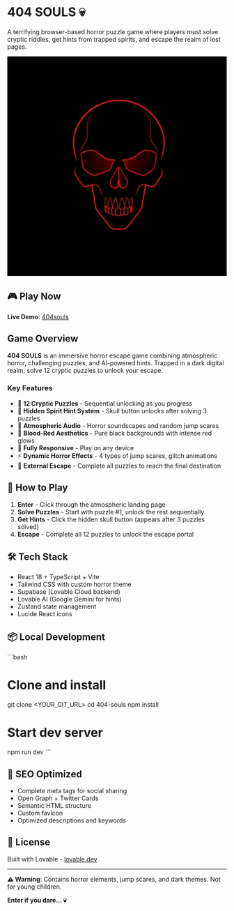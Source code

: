# 404 SOULS 💀

A terrifying browser-based horror puzzle game where players must solve cryptic riddles, get hints from trapped spirits, and escape the realm of lost pages.

![404 SOULS Banner](public/favicon.png)

## 🎮 Play Now

**Live Demo**: [404souls](https://code-404-sandy.vercel.app/)

## Game Overview

**404 SOULS** is an immersive horror escape game combining atmospheric horror, challenging puzzles, and AI-powered hints. Trapped in a dark digital realm, solve 12 cryptic puzzles to unlock your escape.

### Key Features

- 🧩 **12 Cryptic Puzzles** - Sequential unlocking as you progress
- 👻 **Hidden Spirit Hint System** - Skull button unlocks after solving 3 puzzles
- 🎵 **Atmospheric Audio** - Horror soundscapes and random jump scares
- 🎨 **Blood-Red Aesthetics** - Pure black backgrounds with intense red glows
- 📱 **Fully Responsive** - Play on any device
- ⚡ **Dynamic Horror Effects** - 4 types of jump scares, glitch animations
- 🚪 **External Escape** - Complete all puzzles to reach the final destination

## 🚀 How to Play

1. **Enter** - Click through the atmospheric landing page
2. **Solve Puzzles** - Start with puzzle #1, unlock the rest sequentially
3. **Get Hints** - Click the hidden skull button (appears after 3 puzzles solved)
4. **Escape** - Complete all 12 puzzles to unlock the escape portal

## 🛠️ Tech Stack

- React 18 + TypeScript + Vite
- Tailwind CSS with custom horror theme
- Supabase (Lovable Cloud backend)
- Lovable AI (Google Gemini for hints)
- Zustand state management
- Lucide React icons

## 📦 Local Development

\`\`\`bash
# Clone and install
git clone <YOUR_GIT_URL>
cd 404-souls
npm install

# Start dev server
npm run dev
\`\`\`

## 🎯 SEO Optimized

- Complete meta tags for social sharing
- Open Graph + Twitter Cards
- Semantic HTML structure
- Custom favicon
- Optimized descriptions and keywords

## 📄 License

Built with Lovable - [lovable.dev](https://lovable.dev)

---

**⚠️ Warning**: Contains horror elements, jump scares, and dark themes. Not for young children.

**Enter if you dare... 💀**
